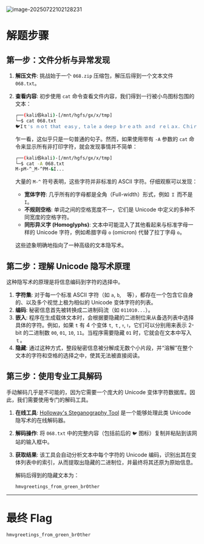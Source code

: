 ![image-20250722102128231](https://7r1UMPHK.github.io/image/static/image/20250722103206029.webp)
# **解题步骤**

## **第一步：文件分析与异常发现**

1.  **解压文件**: 挑战始于一个 `068.zip` 压缩包，解压后得到一个文本文件 `068.txt`。

2.  **查看内容**: 初步使用 `cat` 命令查看文件内容，我们得到一行被小鸟图标包围的文本：
    ```bash
    ┌──(kali㉿kali)-[/mnt/hgfs/gx/x/tmp]
    └─$ cat 068.txt   
    🐦Iｔ's ｎｏt that ｅasｙ, tａle a deeｐ bｒｅａth ａnｄ ｒeｌａx. Cｈiｒp, ϲhⅰrｐ， chｉｒｐ.Ιt＇s nοt thａｔ ｅａsy, taｌe a dｅeｐ ｂreath aｎd relax. Chirp, chirp, chirp.🐦
    ```
    乍一看，这似乎只是一句普通的句子。然而，如果使用带有 `-A` 参数的 `cat` 命令来显示所有非打印字符，就会发现事情并不简单：
    ```bash
    ┌──(kali㉿kali)-[/mnt/hgfs/gx/x/tmp]
    └─$ cat -A 068.txt
    M-pM-^_M-^PM-&I...
    ```
    
    大量的 `M-^` 符号表明，这些字符并非标准的 ASCII 字符。仔细观察可以发现：
    
    *   **宽体字符**: 几乎所有的字母都是全角（Full-width）形式，例如 `Ｉ` 而不是 `I`。
    *   **不规则空格**: 单词之间的空格宽度不一，它们是 Unicode 中定义的多种不同宽度的空格字符。
    *   **同形异义字 (Homoglyphs)**: 文本中可能混入了其他看起来与标准字母一样的 Unicode 字符，例如希腊字母 `ο` (omicron) 代替了拉丁字母 `o`。
    
    这些迹象明确地指向了一种高级的文本隐写术。

## **第二步：理解 Unicode 隐写术原理**

这种隐写术的原理是将信息编码到字符的选择中。

1.  **字符集**: 对于每一个标准 ASCII 字符（如 `a`, `b`, ` ` 等），都存在一个包含它自身的、以及多个视觉上极为相似的 Unicode 变体字符的列表。
2.  **编码**: 秘密信息首先被转换成二进制码流（如 `011010...`）。
3.  **嵌入**: 程序在生成载体文本时，会根据要隐藏的二进制位来从备选列表中选择具体的字符。例如，如果 `t` 有 4 个变体 `t`, `ｔ`, `ᴛ`, `𝔱`，它们可以分别用来表示 2-bit 的二进制数 `00`, `01`, `10`, `11`。当程序需要隐藏 `01` 时，它就会在文本中写入 `ｔ`。
4.  **隐藏**: 通过这种方式，整段秘密信息被分解成无数个小片段，并“溶解”在整个文本的字符和空格的选择之中，使其无法被直接阅读。

## **第三步：使用专业工具解码**

手动解码几乎是不可能的，因为它需要一个庞大的 Unicode 变体字符数据库。因此，我们需要使用专门的解码工具。

1.  **在线工具**: [Holloway's Steganography Tool](https://holloway.nz/steg/) 是一个能够处理此类 Unicode 隐写术的在线解码器。

2.  **解码操作**: 将 `068.txt` 中的完整内容（包括前后的 `🐦` 图标）复制并粘贴到该网站的输入框中。

3.  **获取结果**: 该工具会自动分析文本中每个字符的 Unicode 编码，识别出其在变体列表中的索引，从而提取出隐藏的二进制位，并最终将其还原为原始信息。

    解码后得到的隐藏文本为：
    ```
    hmvgreetings_from_green_br0ther
    ```

---

# **最终 Flag**

```
hmvgreetings_from_green_br0ther
```